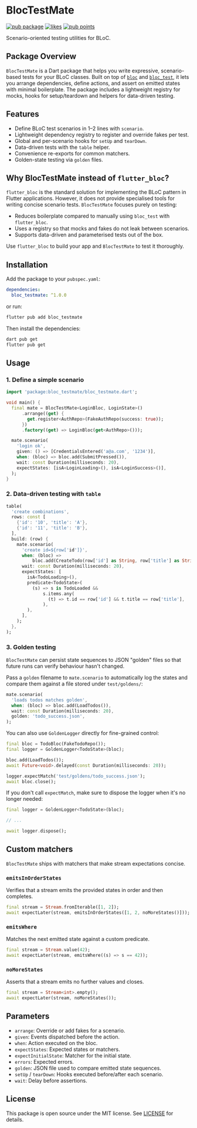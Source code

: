 # BlocTestMate

[![pub package](https://img.shields.io/pub/v/bloc_testmate.svg)](https://pub.dev/packages/bloc_testmate)
[![likes](https://img.shields.io/pub/likes/bloc_testmate?logo=dart)](https://pub.dev/packages/bloc_testmate/score)
[![pub points](https://img.shields.io/pub/points/bloc_testmate?logo=dart)](https://pub.dev/packages/bloc_testmate/score)


Scenario-oriented testing utilities for BLoC.

## Package Overview

`BlocTestMate` is a Dart package that helps you write expressive, scenario-based tests for your BLoC classes. Built on top of [`bloc`](https://pub.dev/packages/bloc) and [`bloc_test`](https://pub.dev/packages/bloc_test), it lets you arrange dependencies, define actions, and assert on emitted states with minimal boilerplate. The package includes a lightweight registry for mocks, hooks for setup/teardown and helpers for data-driven testing.

## Features
- Define BLoC test scenarios in 1–2 lines with `scenario`.
- Lightweight dependency registry to register and override fakes per test.
- Global and per-scenario hooks for `setUp` and `tearDown`.
- Data-driven tests with the `table` helper.
- Convenience re-exports for common matchers.
- Golden-state testing via `golden` files.

## Why BlocTestMate instead of `flutter_bloc`?
`flutter_bloc` is the standard solution for implementing the BLoC pattern in Flutter applications. However, it does not provide specialised tools for writing concise scenario tests. `BlocTestMate` focuses purely on testing:

- Reduces boilerplate compared to manually using `bloc_test` with `flutter_bloc`.
- Uses a registry so that mocks and fakes do not leak between scenarios.
- Supports data-driven and parameterised tests out of the box.

Use `flutter_bloc` to build your app and `BlocTestMate` to test it thoroughly.

## Installation
Add the package to your `pubspec.yaml`:

```yaml
dependencies:
  bloc_testmate: ^1.0.0
```

or run:

```bash
flutter pub add bloc_testmate
```

Then install the dependencies:

```bash
dart pub get
flutter pub get
```

## Usage

### 1. Define a simple scenario
```dart
import 'package:bloc_testmate/bloc_testmate.dart';

void main() {
  final mate = BlocTestMate<LoginBloc, LoginState>()
      .arrange((get) {
        get.register<AuthRepo>(FakeAuthRepo(success: true));
      })
      .factory((get) => LoginBloc(get<AuthRepo>()));

  mate.scenario(
    'login ok',
    given: () => [CredentialsEntered('a@a.com', '1234')],
    when: (bloc) => bloc.add(SubmitPressed()),
    wait: const Duration(milliseconds: 20),
    expectStates: [isA<LoginLoading>(), isA<LoginSuccess>()],
  );
}
```

### 2. Data-driven testing with `table`
```dart
table(
  'create combinations',
  rows: const [
    {'id': '10', 'title': 'A'},
    {'id': '11', 'title': 'B'},
  ],
  build: (row) {
    mate.scenario(
      'create id=${row['id']}',
      when: (bloc) =>
          bloc.add(CreateTodo(row['id'] as String, row['title'] as String)),
      wait: const Duration(milliseconds: 20),
      expectStates: [
        isA<TodoLoading>(),
        predicate<TodoState>(
          (s) => s is TodoLoaded &&
              s.items.any(
                (t) => t.id == row['id'] && t.title == row['title'],
              ),
        ),
      ],
    );
  },
);
```
### 3. Golden testing
`BlocTestMate` can persist state sequences to JSON "golden" files so that
future runs can verify behaviour hasn't changed.

Pass a `golden` filename to `mate.scenario` to automatically log the states
and compare them against a file stored under `test/goldens/`:

```dart
mate.scenario(
  'loads todos matches golden',
  when: (bloc) => bloc.add(LoadTodos()),
  wait: const Duration(milliseconds: 20),
  golden: 'todo_success.json',
);
```

You can also use `GoldenLogger` directly for fine-grained control:

```dart
final bloc = TodoBloc(FakeTodoRepo());
final logger = GoldenLogger<TodoState>(bloc);

bloc.add(LoadTodos());
await Future<void>.delayed(const Duration(milliseconds: 20));

logger.expectMatch('test/goldens/todo_success.json');
await bloc.close();
```

If you don't call `expectMatch`, make sure to dispose the logger when it's no
longer needed:

```dart
final logger = GoldenLogger<TodoState>(bloc);

// ...

await logger.dispose();
```


## Custom matchers

`BlocTestMate` ships with matchers that make stream expectations concise.

### `emitsInOrderStates`
Verifies that a stream emits the provided states in order and then completes.

```dart
final stream = Stream.fromIterable([1, 2]);
await expectLater(stream, emitsInOrderStates([1, 2, noMoreStates()]));
```

### `emitsWhere`
Matches the next emitted state against a custom predicate.

```dart
final stream = Stream.value(42);
await expectLater(stream, emitsWhere((s) => s == 42));
```

### `noMoreStates`
Asserts that a stream emits no further values and closes.

```dart
final stream = Stream<int>.empty();
await expectLater(stream, noMoreStates());
```

## Parameters
- `arrange`: Override or add fakes for a scenario.
- `given`: Events dispatched before the action.
- `when`: Action executed on the bloc.
- `expectStates`: Expected states or matchers.
- `expectInitialState`: Matcher for the initial state.
- `errors`: Expected errors.
- `golden`: JSON file used to compare emitted state sequences.
- `setUp` / `tearDown`: Hooks executed before/after each scenario.
- `wait`: Delay before assertions.

## License
This package is open source under the MIT license. See [LICENSE](LICENSE) for details.
